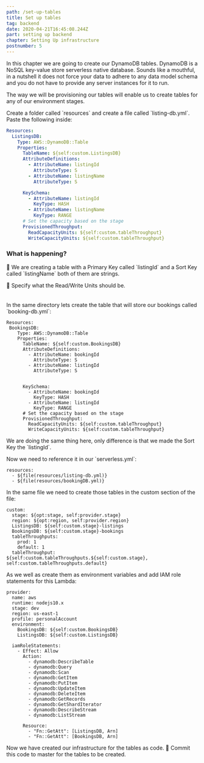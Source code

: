 ```yaml
---
path: /set-up-tables
title: Set up tables
tag: backend
date: 2020-04-21T16:45:08.244Z
part: setting up backend
chapter: Setting Up infrastructure
postnumber: 5
---
```


In this chapter we are going to create our DynamoDB tables. DynamoDB is a NoSQL key-value store serverless native database. Sounds like a mouthful, in a nutshell it does not force your data to adhere to any data model schema and you do not have to provide any server instances for it to run.

The way we will be provisioning our tables will enable us to create tables for any of our environment stages.

Create a folder called \`resources\` and create a file called \`listing-db.yml\`. Paste the following inside:

```YAML
Resources:
  ListingsDB:
    Type: AWS::DynamoDB::Table
    Properties:
      TableName: ${self:custom.ListingsDB}
      AttributeDefinitions:
        - AttributeName: listingId
          AttributeType: S
        - AttributeName: listingName
          AttributeType: S

      KeySchema:
        - AttributeName: listingId
          KeyType: HASH
        - AttributeName: listingName
          KeyType: RANGE
      # Set the capacity based on the stage
      ProvisionedThroughput:
        ReadCapacityUnits: ${self:custom.tableThroughput}
        WriteCapacityUnits: ${self:custom.tableThroughput}

```

### What is happening?

🎩 We are creating a table with a Primary Key called \`listingId\` and a Sort Key called \`listingName\` both of them are strings.

🎩 Specify what the Read/Write Units should be. \
\
\
In the same directory lets create the table that will store our bookings called \`booking-db.yml\`:

```
Resources:
 BookingsDB:
    Type: AWS::DynamoDB::Table
    Properties:
      TableName: ${self:custom.BookingsDB}
      AttributeDefinitions:
        - AttributeName: bookingId
          AttributeType: S
        - AttributeName: listingId
          AttributeType: S


      KeySchema:
        - AttributeName: bookingId
          KeyType: HASH
        - AttributeName: listingId
          KeyType: RANGE
      # Set the capacity based on the stage
      ProvisionedThroughput:
        ReadCapacityUnits: ${self:custom.tableThroughput}
        WriteCapacityUnits: ${self:custom.tableThroughput}
```

We are doing the same thing here, only difference is that we made the Sort Key the \`listingId\`.

Now we need to reference it in our \`serverless.yml\`:

```
resources:
  - ${file(resources/listing-db.yml)}
  - ${file(resources/bookingDB.yml)}
```

In the same file we need to create those tables in the custom section of the file:

```
custom:
  stage: ${opt:stage, self:provider.stage}
  region: ${opt:region, self:provider.region}
  ListingsDB: ${self:custom.stage}-listings
  BookingsDB: ${self:custom.stage}-bookings
  tableThroughputs:
    prod: 1
    default: 1
  tableThroughput: ${self:custom.tableThroughputs.${self:custom.stage}, self:custom.tableThroughputs.default}
```

As we well as create them as environment variables and add IAM role statements for this Lambda:

```
provider:
  name: aws
  runtime: nodejs10.x
  stage: dev
  region: us-east-1
  profile: personalAccount
  environment:
    BookingsDB: ${self:custom.BookingsDB}
    ListingsDB: ${self:custom.ListingsDB}

  iamRoleStatements:
    - Effect: Allow
      Action:
        - dynamodb:DescribeTable
        - dynamodb:Query
        - dynamodb:Scan
        - dynamodb:GetItem
        - dynamodb:PutItem
        - dynamodb:UpdateItem
        - dynamodb:DeleteItem
        - dynamodb:GetRecords
        - dynamodb:GetShardIterator
        - dynamodb:DescribeStream
        - dynamodb:ListStream

      Resource:
        - "Fn::GetAtt": [ListingsDB, Arn]
        - "Fn::GetAtt": [BookingsDB, Arn]
```

Now we have created our infrastructure for the tables as code. 🗽 Commit this code to master for the tables to be created.
